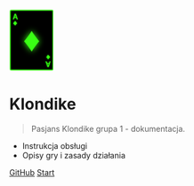 ![logo](logo.jpg)

# Klondike

> Pasjans Klondike grupa 1 - dokumentacja.

- Instrukcja obsługi
- Opisy gry i zasady działania

[GitHub](https://github.com/PasjansProjektIO/Pasjans)
[Start](readme.md)
